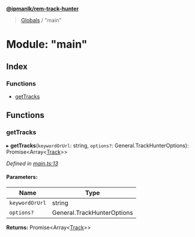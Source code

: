 **[@ipmanlk/rem-track-hunter](../README.md)**

> [Globals](../globals.md) / "main"

# Module: "main"

## Index

### Functions

* [getTracks](_main_.md#gettracks)

## Functions

### getTracks

▸ **getTracks**(`keywordOrUrl`: string, `options?`: General.TrackHunterOptions): Promise\<Array\<[Track](../interfaces/_types_general_.track.md)>>

*Defined in [main.ts:13](https://github.com/ipmanlk/rem-track-hunter/blob/89e99c1/lib/main.ts#L13)*

#### Parameters:

Name | Type |
------ | ------ |
`keywordOrUrl` | string |
`options?` | General.TrackHunterOptions |

**Returns:** Promise\<Array\<[Track](../interfaces/_types_general_.track.md)>>
